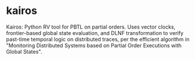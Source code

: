 # kairos
Kairos: Python RV tool for PBTL on partial orders. Uses vector clocks, frontier-based global state evaluation, and DLNF transformation to verify past-time temporal logic on distributed traces, per the efficient algorithm in "Monitoring Distributed Systems based on Partial Order Executions with Global States".
